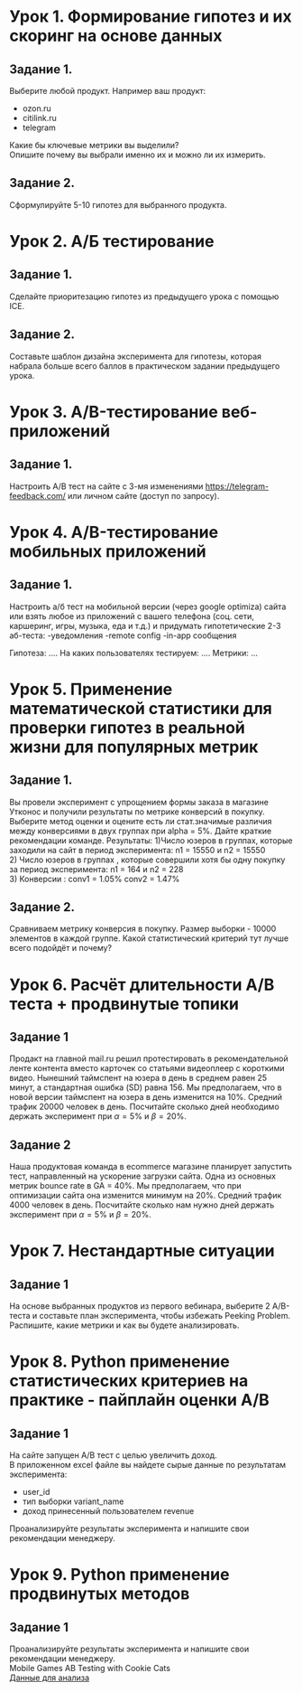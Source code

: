 # Урок 1. Формирование гипотез и их скоринг на основе данных

## Задание 1.
Выберите любой продукт. Например ваш продукт:
- ozon.ru
- citilink.ru
- telegram

Какие бы ключевые метрики вы выделили? \
Опишите почему вы выбрали именно их и можно ли их измерить.

## Задание 2.
Сформулируйте 5-10 гипотез для выбранного продукта.


# Урок 2. А/Б тестирование

## Задание 1.
Сделайте приоритезацию гипотез из предыдущего урока с помощью ICE.

## Задание 2.
Составьте шаблон дизайна эксперимента для гипотезы, которая набрала больше всего баллов в практическом задании предыдущего урока.


# Урок 3. A/B-тестирование веб-приложений

## Задание 1.
Настроить A/B тест на сайте с 3-мя изменениями https://telegram-feedback.com/ или личном сайте (доступ по запросу).


# Урок 4. A/B-тестирование мобильных приложений

## Задание 1.
Настроить а/б тест на мобильной версии (через google optimiza) сайта или взять любое из приложений с вашего телефона (соц. сети, каршеринг, игры, музыка, еда и т.д.) и придумать гипотетические 2-3 аб-теста:
-уведомления
-remote config
-in-app сообщения

Гипотеза: ....
На каких пользователях тестируем: ....
Метрики: …


# Урок 5. Применение математической статистики для проверки гипотез в реальной жизни для популярных метрик

## Задание 1.
Вы провели эксперимент c упрощением формы заказа в магазине Утконос и получили результаты по метрике конверсий в покупку. Выберите метод оценки и оцените есть ли стат.значимые различия между конверсиями в двух группах при alpha = 5%. Дайте краткие рекомендации команде. Результаты:
1)Число юзеров в группах, которые заходили на сайт в период эксперимента: n1 = 15550 и n2 = 15550 \
2) Число юзеров в группах , которые совершили хотя бы одну покупку за период эксперимента: n1 = 164 и n2 = 228 \
3) Конверсии : conv1 = 1.05% conv2 = 1.47%

## Задание 2.
Сравниваем метрику конверсия в покупку. Размер выборки - 10000 элементов в каждой группе. Какой статистический критерий тут лучше всего подойдёт и почему?


# Урок 6. Расчёт длительности А/B теста + продвинутые топики

## Задание 1
Продакт на главной mail.ru решил протестировать в рекомендательной ленте контента вместо карточек со статьями видеоплеер с короткими видео. Нынешний таймспент на юзера в день в среднем равен 25 минут, а стандартная ошибка (SD) равна 156. Мы предполагаем, что в новой версии таймспент на юзера в день изменится на 10%. Средний трафик 20000 человек в день. Посчитайте сколько дней необходимо держать эксперимент при $\alpha = 5\%$ и $\beta = 20\%$.

## Задание 2
Наша продуктовая команда в ecommerce магазине планирует запустить тест, направленный на ускорение загрузки сайта. Одна из основных метрик bounce rate в GA = 40%. Мы предполагаем, что при оптимизации сайта она изменится минимум на 20%. Средний трафик 4000 человек в день. Посчитайте сколько нам нужно дней держать эксперимент при $\alpha = 5\%$ и $\beta = 20\%$.


# Урок 7. Нестандартные ситуации

## Задание 1
На основе выбранных продуктов из первого вебинара, выберите 2 A/B-теста и составьте план эксперимента, чтобы избежать Peeking Problem. \
Распишите, какие метрики и как вы будете анализировать.


# Урок 8. Python применение статистических критериев на практике - пайплайн оценки A/B

## Задание 1
На сайте запущен А/В тест с целью увеличить доход. \
В приложенном excel файле вы найдете сырые данные по результатам эксперимента:
* user_id
* тип выборки variant_name
* доход принесенный пользователем revenue

Проанализируйте результаты эксперимента и напишите свои рекомендации менеджеру.


# Урок 9. Python применение продвинутых методов

## Задание 1
Проанализируйте результаты эксперимента и напишите свои рекомендации менеджеру.\
Mobile Games AB Testing with Cookie Cats \
[Данные для анализа](https://docs.google.com/spreadsheets/d/1Dj6c6pmdg1N_rL3T2zg4HxnBo7poBgm6-g-40ATIJmE/edit#gid=1733885895)

